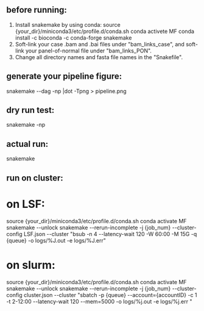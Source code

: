## before running:
1. Install snakemake by using conda:
	source {your_dir}/miniconda3/etc/profile.d/conda.sh
	conda activete MF
	conda install -c bioconda -c conda-forge snakemake
2. Soft-link your case .bam and .bai files under "bam_links_case", and soft-link your panel-of-normal file under "bam_links_PON".
3. Change all directory names and fasta file names in the "Snakefile".

## generate your pipeline figure:
snakemake --dag -np |dot -Tpng > pipeline.png

## dry run test:
snakemake -np

## actual run:
snakemake

## run on cluster:

# on LSF:
source {your_dir}/miniconda3/etc/profile.d/conda.sh
conda activate MF
snakemake --unlock
snakemake --rerun-incomplete -j {job_num} --cluster-config LSF.json --cluster "bsub -n 4 --latency-wait 120 -W 60:00 -M 15G -q {queue} -o logs/%J.out -e logs/%J.err"

# on slurm:
source {your_dir}/miniconda3/etc/profile.d/conda.sh
conda activate MF
snakemake --unlock
snakemake --rerun-incomplete -j {job_num} --cluster-config cluster.json --cluster "sbatch -p {queue} --account={accountID} -c 1 -t 2-12:00 --latency-wait 120 --mem=5000 -o logs/%j.out -e logs/%j.err "
